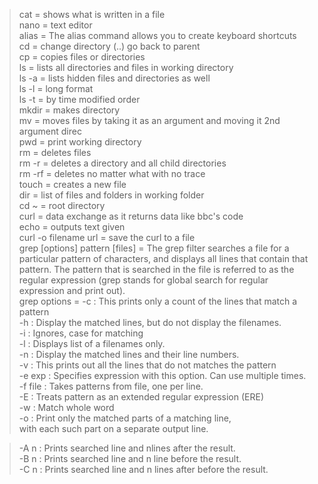 >cat = shows what is written in a file  
>nano = text editor  
>alias = The alias command allows you to create keyboard shortcuts  
>cd = change directory (..) go back to parent  
>cp = copies files or directories  
>ls = lists all directories and files in working directory  
>ls -a = lists hidden files and directories as well  
>ls -l = long format  
>ls -t = by time modified order  
>mkdir = makes directory  
>mv = moves files by taking it as an argument and moving it 2nd argument direc  
>pwd = print working directory  
>rm = deletes files  
>rm -r = deletes a directory and all child directories  
>rm -rf = deletes no matter what with no trace  
>touch = creates a new file  
>dir = list of files and folders in working folder  
>cd ~ = root directory  
>curl = data exchange as it returns data like bbc's code  
>echo = outputs text given  
>curl -o filename url = save the curl to a file  
>grep [options] pattern [files] = The grep filter searches a file for a particular pattern of characters, and displays all lines that contain that pattern. The pattern that is searched in the file is referred to as the regular expression (grep stands for global search for regular expression and print out).   
>grep options = -c : This prints only a count of the lines that match a pattern  
>-h : Display the matched lines, but do not display the filenames.  
>-i : Ignores, case for matching  
>-l : Displays list of a filenames only.  
>-n : Display the matched lines and their line numbers.  
>-v : This prints out all the lines that do not matches the pattern  
>-e exp : Specifies expression with this option. Can use multiple times.  
>-f file : Takes patterns from file, one per line.  
>-E : Treats pattern as an extended regular expression (ERE)  
>-w : Match whole word  
>-o : Print only the matched parts of a matching line,  
> with each such part on a separate output line.  

>-A n : Prints searched line and nlines after the result.  
>-B n : Prints searched line and n line before the result.  
>-C n : Prints searched line and n lines after before the result.  
